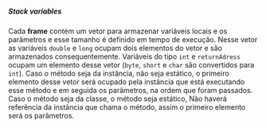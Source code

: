 ##### Stack variables



Cada **frame** contém um vetor para armazenar variáveis locais e os parâmetros e esse tamanho é definido em tempo de execução. Nesse vetor as variáveis `double` e `long` ocupam dois elementos do vetor e são armazenados consequentemente. Variáveis do tipo `int` e `returnAdress` ocupam um elemento desse vetor (`byte`, `short` e `char` são convertidos para `int`). Caso o método seja da instância, não seja estático, o primeiro elemento desse vetor será ocupado pela instância que está executando esse método e em seguida os parâmetros, na ordem que foram passados. Caso o método seja da classe, o método seja estático, Não haverá referência da instância que chama o método, assim o primeiro elemento será os parâmetros.

